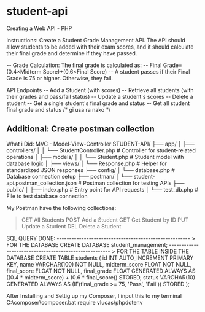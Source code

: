 # student-api
Creating a Web API - PHP

Instructions:
Create a Student Grade Management API. The API should allow students to be added with their exam scores, and it should calculate their final grade and determine if they have passed.  

-- Grade Calculation: The final grade is calculated as:
-- Final Grade=(0.4×Midterm Score)+(0.6×Final Score)
-- A student passes if their Final Grade is 75 or higher. Otherwise, they fail.

API Endpoints
-- Add a Student (with scores)
-- Retrieve all students (with their grades and pass/fail status)
-- Update a student's scores
-- Delete a student
-- Get a single student's final grade and status
-- Get all student final grade and status /* gi usa ra nako */

Additional: Create postman collection
------------------------------------------------------
What i Did:
MVC - Model-View-Controller
STUDENT-API/
├── app/
│   ├── controllers/
│   │   └── StudentController.php   # Controller for student-related operations
│   ├── models/
│   │   └── Student.php             # Student model with database logic
│   ├── views/
│       └── Response.php            # Helper for standardized JSON responses
├── config/
│   └── database.php                # Database connection setup
├── postman/
│   └── student-api.postman_collection.json # Postman collection for testing APIs
├── public/
│   ├── index.php                   # Entry point for API requests
│   └── test_db.php                 # File to test database connection


My Postman have the following collections:
> GET All Students
> POST Add a Student
> GET Get Student by ID
> PUT Update a Student
> DEL Delete a Student

SQL QUERY DONE:
------------------------------------------------------ > FOR THE DATABASE 
CREATE DATABASE student_management;
------------------------------------------------------ > FOR THE TABLE INSIDE THE DATABASE
CREATE TABLE students (
    id INT AUTO_INCREMENT PRIMARY KEY,
    name VARCHAR(100) NOT NULL,
    midterm_score FLOAT NOT NULL,
    final_score FLOAT NOT NULL,
    final_grade FLOAT GENERATED ALWAYS AS ((0.4 * midterm_score) + (0.6 * final_score)) STORED,
    status VARCHAR(10) GENERATED ALWAYS AS (IF(final_grade >= 75, 'Pass', 'Fail')) STORED
);

After Installing and Settig up my Composer, I input this to my terminal
C:\composer\composer.bat require vlucas/phpdotenv















